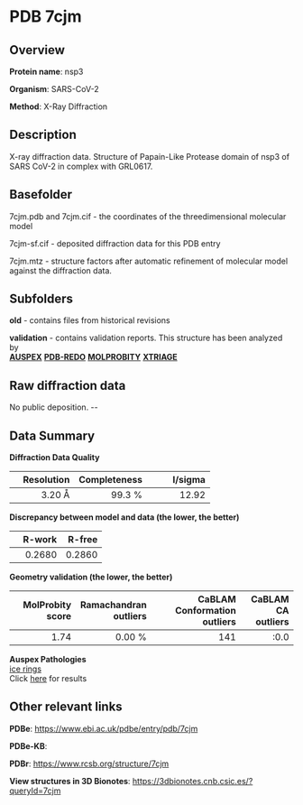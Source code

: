 # PDB 7cjm

## Overview

**Protein name**: nsp3

**Organism**: SARS-CoV-2

**Method**: X-Ray Diffraction

## Description

X-ray diffraction data. Structure of Papain-Like Protease domain of nsp3 of SARS CoV-2 in complex with GRL0617.

## Basefolder

7cjm.pdb and 7cjm.cif - the coordinates of the threedimensional molecular model

7cjm-sf.cif - deposited diffraction data for this PDB entry

7cjm.mtz - structure factors after automatic refinement of molecular model against the diffraction data.

## Subfolders



**old** - contains files from historical revisions

**validation** - contains validation reports. This structure has been analyzed by <br>[**AUSPEX**](https://github.com/thorn-lab/coronavirus_structural_task_force/tree/master/pdb/nsp3/SARS-CoV-2/7cjm/validation/auspex) [**PDB-REDO**](https://github.com/thorn-lab/coronavirus_structural_task_force/tree/master/pdb/nsp3/SARS-CoV-2/7cjm/validation/pdb-redo) [**MOLPROBITY**](https://github.com/thorn-lab/coronavirus_structural_task_force/tree/master/pdb/nsp3/SARS-CoV-2/7cjm/validation/molprobity) [**XTRIAGE**](https://github.com/thorn-lab/coronavirus_structural_task_force/blob/master/pdb/nsp3/SARS-CoV-2/7cjm/validation/Xtriage_output.log)   



## Raw diffraction data

No public deposition. --<br> 

## Data Summary
**Diffraction Data Quality**

|   | Resolution | Completeness| I/sigma |
|---|-------------:|----------------:|--------------:|
|   |3.20 Å|99.3  %|<img width=50/>12.92|

**Discrepancy between model and data (the lower, the better)**

|   | **R-work**| **R-free**   
|---|-------------:|----------------:|           
||  0.2680|  0.2860|

**Geometry validation (the lower, the better)**

|   |**MolProbity<br>score**| **Ramachandran<br>outliers** | **CaBLAM<br>Conformation outliers** | **CaBLAM<br>CA outliers** |
|---|-------------:|----------------:|----------------:|----------------:|
||  1.74|  0.00 %|141|:0.0|

**Auspex Pathologies**<br> [ice rings](https://www.auspex.de/pathol/#1)<br>Click [here](https://github.com/thorn-lab/coronavirus_structural_task_force/blob/master/pdb/nsp3/SARS-CoV-2/7cjm/validation/auspex/7cjm_auspex_comments.txt)  for results

 



## Other relevant links 
**PDBe**:  https://www.ebi.ac.uk/pdbe/entry/pdb/7cjm

**PDBe-KB**:  
 
**PDBr**: https://www.rcsb.org/structure/7cjm 

**View structures in 3D Bionotes**: https://3dbionotes.cnb.csic.es/?queryId=7cjm

